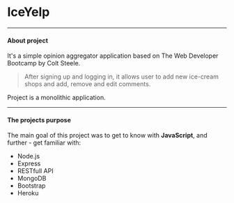# IceYelp
***
#### About project

It's a simple opinion aggregator application based on The Web Developer Bootcamp by Colt Steele. 
>After signing up and logging in, it allows user to add new ice-cream shops and add, remove and edit comments. 

Project is a monolithic application.

***
#### The projects purpose

The main goal of this project was to get to know with **JavaScript**, and further - get familiar with:
 - Node.js
 - Express
 - RESTfull API
 - MongoDB
 - Bootstrap
 - Heroku